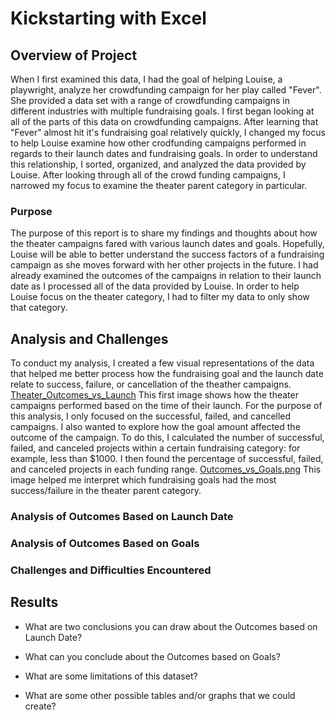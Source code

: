 # Kickstarting with Excel

## Overview of Project
When I first examined this data, I had the goal of helping Louise, a playwright, analyze her crowdfunding campaign for her play called "Fever". She provided a data set with a range of crowdfunding campaigns in different industries with multiple fundraising goals. I first began looking at all of the parts of this data on crowdfunding campaigns. After learning that "Fever" almost hit it's fundraising goal relatively quickly, I changed my focus to help Louise examine how other crodfunding campaigns performed in regards to their launch dates and fundraising goals. In order to understand this relationship, I sorted, organized, and analyzed the data provided by Louise. After looking through all of the crowd funding campaigns, I narrowed my focus to examine the theater parent category in particular. 
### Purpose
The purpose of this report is to share my findings and thoughts about how the theater campaigns fared with various launch dates and goals. Hopefully, Louise will be able to better understand the success factors of a fundraising campaign as she moves forward with her other projects in the future. I had already examined the outcomes of the campaigns in relation to their launch date as I processed all of the data provided by Louise. In order to help Louise focus on the theater category, I had to filter my data to only show that category. 
## Analysis and Challenges
To conduct my analysis, I created a few visual representations of the data that helped me better process how the fundraising goal and the launch date relate to success, failure, or cancellation of the theather campaigns. 
[Theater_Outcomes_vs_Launch](./Theater_Outcomes_vs_Launch.png)
This first image shows how the theater campaigns performed based on the time of their launch. For the purpose of this analysis, I only focused on the successful, failed, and cancelled campaigns. 
I also wanted to explore how the goal amount affected the outcome of the campaign. To do this, I calculated the number of successful, failed, and canceled projects within a certain fundraising category: for example, less than $1000. I then found the percentage of successful, failed, and canceled projects in each funding range. 
[Outcomes_vs_Goals.png](./Outcomes_vs_Goals.png)
This image helped me interpret which fundraising goals had the most success/failure in the theater parent category. 
### Analysis of Outcomes Based on Launch Date

### Analysis of Outcomes Based on Goals

### Challenges and Difficulties Encountered

## Results

- What are two conclusions you can draw about the Outcomes based on Launch Date?

- What can you conclude about the Outcomes based on Goals?

- What are some limitations of this dataset?

- What are some other possible tables and/or graphs that we could create?
